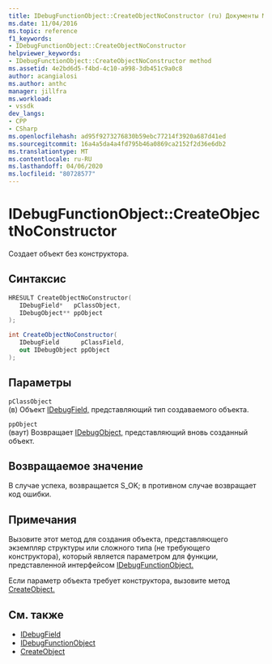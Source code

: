 ```yaml
---
title: IDebugFunctionObject::CreateObjectNoConstructor (ru) Документы Майкрософт
ms.date: 11/04/2016
ms.topic: reference
f1_keywords:
- IDebugFunctionObject::CreateObjectNoConstructor
helpviewer_keywords:
- IDebugFunctionObject::CreateObjectNoConstructor method
ms.assetid: 4e2bd6d5-f4bd-4c10-a998-3db451c9a0c8
author: acangialosi
ms.author: anthc
manager: jillfra
ms.workload:
- vssdk
dev_langs:
- CPP
- CSharp
ms.openlocfilehash: ad95f9273276830b59ebc77214f3920a687d41ed
ms.sourcegitcommit: 16a4a5da4a4fd795b46a0869ca2152f2d36e6db2
ms.translationtype: MT
ms.contentlocale: ru-RU
ms.lasthandoff: 04/06/2020
ms.locfileid: "80728577"
---
```

# <a name="idebugfunctionobjectcreateobjectnoconstructor"></a>IDebugFunctionObject::CreateObjectNoConstructor
Создает объект без конструктора.

## <a name="syntax"></a>Синтаксис

```cpp
HRESULT CreateObjectNoConstructor( 
   IDebugField*   pClassObject,
   IDebugObject** ppObject
);
```

```csharp
int CreateObjectNoConstructor(
   IDebugField      pClassField,
   out IDebugObject ppObject
);
```

## <a name="parameters"></a>Параметры
`pClassObject`\
(в) Объект [IDebugField,](../../../extensibility/debugger/reference/idebugfield.md) представляющий тип создаваемого объекта.

`ppObject`\
(ваут) Возвращает [IDebugObject,](../../../extensibility/debugger/reference/idebugobject.md) представляющий вновь созданный объект.

## <a name="return-value"></a>Возвращаемое значение
 В случае успеха, возвращается S_OK; в противном случае возвращает код ошибки.

## <a name="remarks"></a>Примечания
 Вызовите этот метод для создания объекта, представляющего экземпляр структуры или сложного типа (не требующего конструктора), который является параметром для функции, представленной интерфейсом [IDebugFunctionObject.](../../../extensibility/debugger/reference/idebugfunctionobject.md)

 Если параметр объекта требует конструктора, вызовите метод [CreateObject.](../../../extensibility/debugger/reference/idebugfunctionobject-createobject.md)

## <a name="see-also"></a>См. также
- [IDebugField](../../../extensibility/debugger/reference/idebugfield.md)
- [IDebugFunctionObject](../../../extensibility/debugger/reference/idebugfunctionobject.md)
- [CreateObject](../../../extensibility/debugger/reference/idebugfunctionobject-createobject.md)
